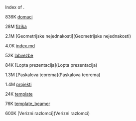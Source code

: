 Index of .

836K [domaci](domaci)

28M [fizika](fizika)

2.1M [Geometrijske nejednakosti](Geometrijske nejednakosti)

4.0K [index.md](index.md)

52K [labvezbe](labvezbe)

84K [Lopta prezentacija](Lopta prezentacija)

1.3M [Paskalova teorema](Paskalova teorema)

1.4M [projekti](projekti)

24K [template](template)

76K [template_beamer](template_beamer)

600K [Verizni razlomci](Verizni razlomci)

